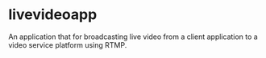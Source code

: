 # livevideoapp
An application that for broadcasting live video from a client application to a video service platform using RTMP.
